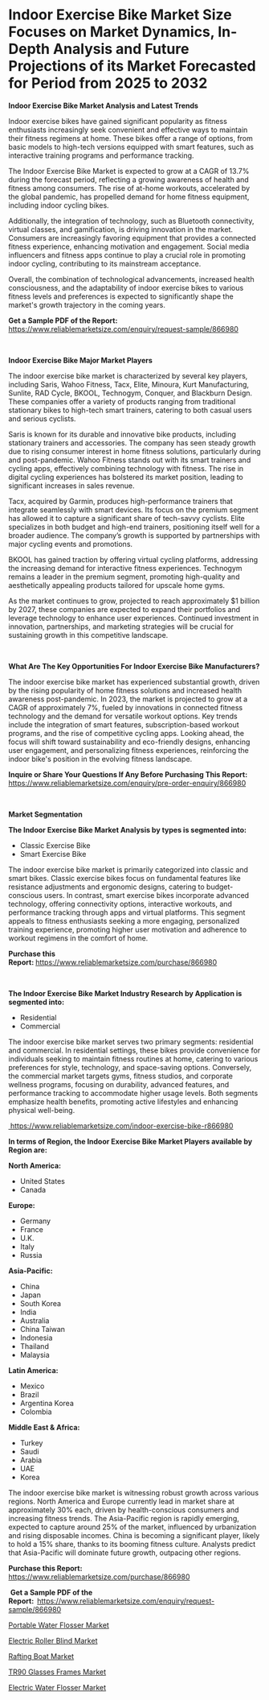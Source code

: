 <p><h1>Indoor Exercise Bike Market Size Focuses on Market Dynamics, In-Depth Analysis and Future Projections of its Market Forecasted for Period from 2025 to 2032</h1></p><p><strong>Indoor Exercise Bike Market Analysis and Latest Trends</strong></p>
<p><p>Indoor exercise bikes have gained significant popularity as fitness enthusiasts increasingly seek convenient and effective ways to maintain their fitness regimens at home. These bikes offer a range of options, from basic models to high-tech versions equipped with smart features, such as interactive training programs and performance tracking.</p><p>The Indoor Exercise Bike Market is expected to grow at a CAGR of 13.7% during the forecast period, reflecting a growing awareness of health and fitness among consumers. The rise of at-home workouts, accelerated by the global pandemic, has propelled demand for home fitness equipment, including indoor cycling bikes. </p><p>Additionally, the integration of technology, such as Bluetooth connectivity, virtual classes, and gamification, is driving innovation in the market. Consumers are increasingly favoring equipment that provides a connected fitness experience, enhancing motivation and engagement. Social media influencers and fitness apps continue to play a crucial role in promoting indoor cycling, contributing to its mainstream acceptance.</p><p>Overall, the combination of technological advancements, increased health consciousness, and the adaptability of indoor exercise bikes to various fitness levels and preferences is expected to significantly shape the market's growth trajectory in the coming years.</p></p>
<p><strong>Get a Sample PDF of the Report:&nbsp;</strong> <a href="https://www.reliablemarketsize.com/enquiry/request-sample/866980?utm_campaign=2041&utm_medium=2&utm_source=Github&utm_content=ia&utm_term=04042025&utm_id=indoor-exercise-bike">https://www.reliablemarketsize.com/enquiry/request-sample/866980</a></p>
<p>&nbsp;</p>
<p><strong>Indoor Exercise Bike Major Market Players</strong></p>
<p><p>The indoor exercise bike market is characterized by several key players, including Saris, Wahoo Fitness, Tacx, Elite, Minoura, Kurt Manufacturing, Sunlite, RAD Cycle, BKOOL, Technogym, Conquer, and Blackburn Design. These companies offer a variety of products ranging from traditional stationary bikes to high-tech smart trainers, catering to both casual users and serious cyclists.</p><p>Saris is known for its durable and innovative bike products, including stationary trainers and accessories. The company has seen steady growth due to rising consumer interest in home fitness solutions, particularly during and post-pandemic. Wahoo Fitness stands out with its smart trainers and cycling apps, effectively combining technology with fitness. The rise in digital cycling experiences has bolstered its market position, leading to significant increases in sales revenue.</p><p>Tacx, acquired by Garmin, produces high-performance trainers that integrate seamlessly with smart devices. Its focus on the premium segment has allowed it to capture a significant share of tech-savvy cyclists. Elite specializes in both budget and high-end trainers, positioning itself well for a broader audience. The company’s growth is supported by partnerships with major cycling events and promotions.</p><p>BKOOL has gained traction by offering virtual cycling platforms, addressing the increasing demand for interactive fitness experiences. Technogym remains a leader in the premium segment, promoting high-quality and aesthetically appealing products tailored for upscale home gyms.</p><p>As the market continues to grow, projected to reach approximately $1 billion by 2027, these companies are expected to expand their portfolios and leverage technology to enhance user experiences. Continued investment in innovation, partnerships, and marketing strategies will be crucial for sustaining growth in this competitive landscape.</p></p>
<p>&nbsp;</p>
<p><strong>What Are The Key Opportunities For Indoor Exercise Bike Manufacturers?</strong></p>
<p><p>The indoor exercise bike market has experienced substantial growth, driven by the rising popularity of home fitness solutions and increased health awareness post-pandemic. In 2023, the market is projected to grow at a CAGR of approximately 7%, fueled by innovations in connected fitness technology and the demand for versatile workout options. Key trends include the integration of smart features, subscription-based workout programs, and the rise of competitive cycling apps. Looking ahead, the focus will shift toward sustainability and eco-friendly designs, enhancing user engagement, and personalizing fitness experiences, reinforcing the indoor bike's position in the evolving fitness landscape.</p></p>
<p><strong>Inquire or Share Your Questions If Any Before Purchasing This Report:</strong> <a href="https://www.reliablemarketsize.com/enquiry/pre-order-enquiry/866980?utm_campaign=2041&utm_medium=2&utm_source=Github&utm_content=ia&utm_term=04042025&utm_id=indoor-exercise-bike">https://www.reliablemarketsize.com/enquiry/pre-order-enquiry/866980</a></p>
<p>&nbsp;</p>
<p><strong>Market Segmentation</strong></p>
<p><strong>The Indoor Exercise Bike Market Analysis by types is segmented into:</strong></p>
<p><ul><li>Classic Exercise Bike</li><li>Smart Exercise Bike</li></ul></p>
<p><p>The indoor exercise bike market is primarily categorized into classic and smart bikes. Classic exercise bikes focus on fundamental features like resistance adjustments and ergonomic designs, catering to budget-conscious users. In contrast, smart exercise bikes incorporate advanced technology, offering connectivity options, interactive workouts, and performance tracking through apps and virtual platforms. This segment appeals to fitness enthusiasts seeking a more engaging, personalized training experience, promoting higher user motivation and adherence to workout regimens in the comfort of home.</p></p>
<p><strong>Purchase this Report:&nbsp;</strong><a href="https://www.reliablemarketsize.com/purchase/866980?utm_campaign=2041&utm_medium=2&utm_source=Github&utm_content=ia&utm_term=04042025&utm_id=indoor-exercise-bike">https://www.reliablemarketsize.com/purchase/866980</a></p>
<p>&nbsp;</p>
<p><strong>The Indoor Exercise Bike Market Industry Research by Application is segmented into:</strong></p>
<p><ul><li>Residential</li><li>Commercial</li></ul></p>
<p><p>The indoor exercise bike market serves two primary segments: residential and commercial. In residential settings, these bikes provide convenience for individuals seeking to maintain fitness routines at home, catering to various preferences for style, technology, and space-saving options. Conversely, the commercial market targets gyms, fitness studios, and corporate wellness programs, focusing on durability, advanced features, and performance tracking to accommodate higher usage levels. Both segments emphasize health benefits, promoting active lifestyles and enhancing physical well-being.</p></p>
<p><a href="https://www.reliablemarketsize.com/indoor-exercise-bike-r866980?utm_campaign=2041&utm_medium=2&utm_source=Github&utm_content=ia&utm_term=04042025&utm_id=indoor-exercise-bike">&nbsp;https://www.reliablemarketsize.com/indoor-exercise-bike-r866980</a></p>
<p><strong>In terms of Region, the Indoor Exercise Bike Market Players available by Region are:</strong></p>
<p>
    <p> <strong> North America: </strong>
        <ul>
            <li>United States</li>
            <li>Canada</li>
        </ul>
        </p> 
    <p> <strong> Europe: </strong>
        <ul>
            <li>Germany</li>
            <li>France</li>
            <li>U.K.</li>
            <li>Italy</li>
            <li>Russia</li>
        </ul>
        </p> 
    <p> <strong> Asia-Pacific: </strong>
        <ul>
            <li>China</li>
            <li>Japan</li>
            <li>South Korea</li>
            <li>India</li>
            <li>Australia</li>
            <li>China Taiwan</li>
            <li>Indonesia</li>
            <li>Thailand</li>
            <li>Malaysia</li>
        </ul>
        </p> 
    <p> <strong> Latin America: </strong>
        <ul>
            <li>Mexico</li>
            <li>Brazil</li>
            <li>Argentina Korea</li>
            <li>Colombia</li>
        </ul>
        </p> 
    <p> <strong> Middle East & Africa: </strong>
        <ul>
            <li>Turkey</li>
            <li>Saudi</li>
            <li>Arabia</li>
            <li>UAE</li>
            <li>Korea</li>
        </ul>
    </p>
    </p>
<p><p>The indoor exercise bike market is witnessing robust growth across various regions. North America and Europe currently lead in market share at approximately 30% each, driven by health-conscious consumers and increasing fitness trends. The Asia-Pacific region is rapidly emerging, expected to capture around 25% of the market, influenced by urbanization and rising disposable incomes. China is becoming a significant player, likely to hold a 15% share, thanks to its booming fitness culture. Analysts predict that Asia-Pacific will dominate future growth, outpacing other regions.</p></p>
<p><strong>Purchase this Report: </strong><a href="https://www.reliablemarketsize.com/purchase/866980?utm_campaign=2041&utm_medium=2&utm_source=Github&utm_content=ia&utm_term=04042025&utm_id=indoor-exercise-bike">https://www.reliablemarketsize.com/purchase/866980</a></p>
<p>&nbsp;<strong>Get a Sample PDF of the Report:&nbsp;&nbsp;</strong><a href="https://www.reliablemarketsize.com/enquiry/request-sample/866980?utm_campaign=2041&utm_medium=2&utm_source=Github&utm_content=ia&utm_term=04042025&utm_id=indoor-exercise-bike">https://www.reliablemarketsize.com/enquiry/request-sample/866980</a></p>
<p><strong></strong></p>
<p><p><a href="https://github.com/viohlbrenksf/Market-Research-Report-List-1/blob/main/portable-water-flosser-market.md?utm_campaign=2041&utm_medium=2&utm_source=Github&utm_content=ia&utm_term=04042025&utm_id=indoor-exercise-bike">Portable Water Flosser Market</a></p><p><a href="https://github.com/ifsahvadenah/Market-Research-Report-List-1/blob/main/electric-roller-blind-market.md?utm_campaign=2041&utm_medium=2&utm_source=Github&utm_content=ia&utm_term=04042025&utm_id=indoor-exercise-bike">Electric Roller Blind Market</a></p><p><a href="https://github.com/landtmman/Market-Research-Report-List-1/blob/main/rafting-boat-market.md?utm_campaign=2041&utm_medium=2&utm_source=Github&utm_content=ia&utm_term=04042025&utm_id=indoor-exercise-bike">Rafting Boat Market</a></p><p><a href="https://github.com/vasosblenksk/Market-Research-Report-List-1/blob/main/tr90-glasses-frames-market.md?utm_campaign=2041&utm_medium=2&utm_source=Github&utm_content=ia&utm_term=04042025&utm_id=indoor-exercise-bike">TR90 Glasses Frames Market</a></p><p><a href="https://github.com/keehnkaesssi/Market-Research-Report-List-1/blob/main/electric-water-flosser-market.md?utm_campaign=2041&utm_medium=2&utm_source=Github&utm_content=ia&utm_term=04042025&utm_id=indoor-exercise-bike">Electric Water Flosser Market</a></p></p>
